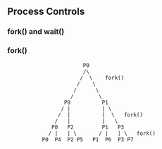 ## Process Controls
### fork() and wait()

### fork() 

```
						P0
						/\  
					   /  \    fork()
					  /    \
					 /      \  
					/        \
				  P0          P1
				 / |          | \  
				/  |          |  \   fork()
			   /   |          |   \
              P0   P2         P1   P3
             / |   | \       / |   | \   fork()
		   P0  P4  P2 P5   P1  P6  P3 P7 

```	

